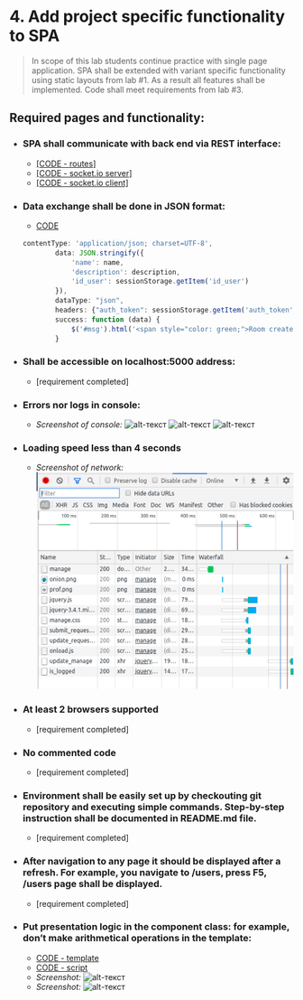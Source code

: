 # 4. Add project specific functionality to SPA
> In scope of this lab students continue practice with single page application. SPA shall be
> extended with variant specific functionality using static layouts from lab #1. As a result 
> all features shall be implemented. Code shall meet requirements from lab #3.

## Required pages and functionality:

- ### SPA shall communicate with back end via REST interface:

   * [[CODE - routes]](https://github.com/Vilk284/web-lab-1-4/blob/master/server/routes.py)
   * [[CODE - socket.io server]](https://github.com/nVilk284/web-lab-1-4/blob/master/server/poll_api/endpoints.py)
   * [[CODE - socket.io client]](https://github.com/Vilk284/web-lab-1-4/tree/master/client/static/scripts/polls)

- ### Data exchange shall be done in JSON format:
   * [CODE](https://github.com/Vilk284/web-lab-1-4/blob/master/client/static/scripts/room/submit_request.js)
    ```javascript
    contentType: 'application/json; charset=UTF-8',
            data: JSON.stringify({
                'name': name,
                'description': description,
                'id_user': sessionStorage.getItem('id_user')
            }),
            dataType: "json",
            headers: {"auth_token": sessionStorage.getItem('auth_token')},
            success: function (data) {
                $('#msg').html('<span style="color: green;">Room created successfully</span>');
            }
    ```
  

- ### Shall be accessible on localhost:5000 address:
    * [requirement completed]

- ### Errors nor logs in console:
    * _Screenshot of console:_
![alt-текст](https://github.com/Vilk284/web-lab-1-4/raw/master/WebDevelopment/Lab4/img/console.png "Console")
![alt-текст](https://github.com/Vilk284/web-lab-1-4/raw/master/WebDevelopment/Lab4/img/console2.png "Console")
![alt-текст](https://github.com/Vilk284/web-lab-1-4/raw/master/WebDevelopment/Lab4/img/pyconsole.png "Console")

- ### Loading speed less than 4 seconds 
    * _Screenshot of network:_
![alt-текст](https://github.com/Vilka284/web-lab-1-4/raw/master/WebDevelopment/Lab2/img/network.png "Network")
    
- ### At least 2 browsers supported 
    * [requirement completed]
    
- ### No commented code
    * [requirement completed]
    
- ### Environment shall be easily set up by checkouting git repository and executing simple commands. Step-by-step instruction shall be documented in README.md file.
    * [requirement completed]
    
- ### After navigation to any page it should be displayed after a refresh. For example, you navigate to /users, press F5, /users page shall be displayed.
    * [requirement completed]
- ### Put presentation logic in the component class: for example, don’t make arithmetical operations in the template:
    * [CODE - template](https://github.com/Vilk284/web-lab-1-4/blob/master/client/templates/polls/results.html)
    * [CODE - script](https://github.com/Vilk284/web-lab-1-4/blob/master/client/static/scripts/polls/main.js)
    * _Screenshot:_
![alt-текст](https://github.com/Vilk284/web-lab-1-4/raw/master/WebDevelopment/Lab4/img/room.png "Room")
	* _Screenshot:_
![alt-текст](https://github.com/Vilk284/web-lab-1-4/raw/master/WebDevelopment/Lab4/img/room2.png "Room")

